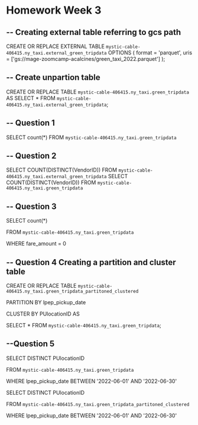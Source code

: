 
# Homework Week 3

## -- Creating external table referring to gcs path

CREATE OR REPLACE EXTERNAL TABLE `mystic-cable-406415.ny_taxi.external_green_tripdata`
OPTIONS (
  format = 'parquet',
  uris = ['gs://mage-zoomcamp-acalcines/green_taxi_2022.parquet']
);

## -- Create unpartion table

CREATE OR REPLACE TABLE `mystic-cable-406415.ny_taxi.green_tripdata`
AS SELECT * FROM `mystic-cable-406415.ny_taxi.external_green_tripdata`;

## -- Question 1

SELECT count(*) FROM `mystic-cable-406415.ny_taxi.green_tripdata`

## -- Question 2 

SELECT COUNT(DISTINCT(VendorID)) FROM `mystic-cable-406415.ny_taxi.external_green_tripdata`
SELECT COUNT(DISTINCT(VendorID)) FROM `mystic-cable-406415.ny_taxi.green_tripdata`

## -- Question 3

SELECT count(*) 

FROM `mystic-cable-406415.ny_taxi.green_tripdata`

WHERE fare_amount = 0 

## -- Question 4 Creating a partition and cluster table
CREATE OR REPLACE TABLE `mystic-cable-406415.ny_taxi.green_tripdata_partitoned_clustered`

PARTITION BY lpep_pickup_date

CLUSTER BY PUlocationID AS


SELECT * FROM `mystic-cable-406415.ny_taxi.green_tripdata`;

## --Question 5

SELECT DISTINCT PUlocationID

FROM `mystic-cable-406415.ny_taxi.green_tripdata`

WHERE lpep_pickup_date BETWEEN '2022-06-01' AND '2022-06-30'
  
SELECT DISTINCT PUlocationID

FROM `mystic-cable-406415.ny_taxi.green_tripdata_partitoned_clustered`

WHERE lpep_pickup_date BETWEEN '2022-06-01' AND '2022-06-30'

